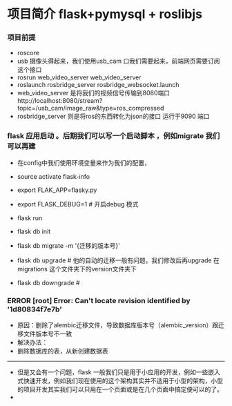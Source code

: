 # 项目简介 flask+pymysql + roslibjs 
### 项目前提 
- roscore 
- usb 摄像头得起来，我们使用usb_cam 口我们需要起来，前端网页需要订阅这个接口 
- rosrun web_video_server web_video_server 
- roslaunch rosbridge_server rosbridge_websocket.launch 
- web_video_server 是将我们的视频信号传输到8080端口 http://localhost:8080/stream?topic=/usb_cam/image_raw&type=ros_compressed
-  rosbridge_server 则是将ros的东西转化为json的接口 运行于9090 端口

### flask 应用启动 。后期我们可以写一个启动脚本 ，例如migrate 我们可以再建   
- 在config中我们使用环境变量来作为我们的配置，
- source activate flask-info 
- export FLAK_APP=flasky.py
- export FLASK_DEBUG=1  # 开启debug  模式
- flask run 

- flask db init 
- flask db migrate -m '{迁移的版本号}'
- flask db upgrade # 他的自动的迁移一般有问题，我们修改后再upgrade  在migrations 这个文件夹下的version文件夹下 
- flask db downgrade # 
### ERROR [root] Error: Can't locate revision identified by '1d80834f7e7b'
- 原因：删除了alembic迁移文件，导致数据库版本号（alembic_version）跟迁移文件版本号不一致
- 解决办法：
- 删除数据库的表，从新创建数据表 
___
- 但是又会有一个问题，flask 一般我们只是用于小应用的开发，例如一些嵌入式快速开发，例如我们现在使用的这个架构其实并不适用于小型的架构，小型的项目开发其实我们可以只用在一个页面或是在几个页面中搞定便可以的了。
- 